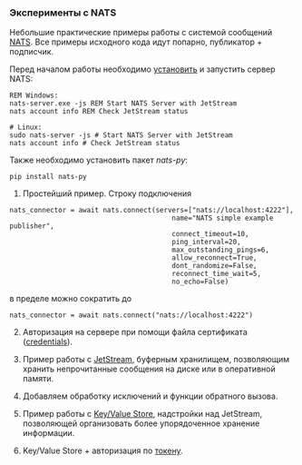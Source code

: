 ### Эксперименты с NATS

Небольшие практические примеры работы с системой сообщений [NATS](https://nats.io/). Все примеры исходного кода идут попарно, публикатор + подписчик.  

Перед началом работы необходимо [установить](https://nats.io/download/) и запустить сервер NATS:
```
REM Windows:
nats-server.exe -js REM Start NATS Server with JetStream
nats account info REM Check JetStream status
```
```
# Linux:
sudo nats-server -js # Start NATS Server with JetStream
nats account info # Check JetStream status
```

Также необходимо установить пакет _nats-py_:
```
pip install nats-py
```

1. Простейший пример. Строку подключения
```
nats_connector = await nats.connect(servers=["nats://localhost:4222"],
                                        name="NATS simple example publisher",
                                        connect_timeout=10,
                                        ping_interval=20,
                                        max_outstanding_pings=6,
                                        allow_reconnect=True,
                                        dont_randomize=False,
                                        reconnect_time_wait=5,
                                        no_echo=False)
```
в пределе можно сократить до
```
nats_connector = await nats.connect("nats://localhost:4222")
```
  
2. Авторизация на сервере при помощи файла сертификата ([credentials](https://docs.nats.io/using-nats/developer/connecting/creds)).

3. Пример работы с [JetStream](https://docs.nats.io/nats-concepts/jetstream), буферным хранилищем, позволяющим хранить непрочитанные сообщения на диске или в оперативной памяти.

4. Добавляем обработку исключений и функции обратного вызова.

5. Пример работы с [Key/Value Store](https://docs.nats.io/using-nats/developer/develop_jetstream/kv), надстройки над JetStream, позволяющей организовать более упорядоченное хранение информации.

6. Key/Value Store + авторизация по [токену](https://docs.nats.io/running-a-nats-service/configuration/securing_nats/auth_intro/tokens).

